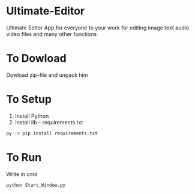 # Ultimate-Editor

Ultimate Editor App for everyone to your work for editing image text audio video files and many other functions

# To Dowload

Dowload zip-file and unpack him

# To Setup

1. Install Python
2. Install lib - requirements.txt

```bash
py -m pip install requirements.txt
```

# To Run

Write in cmd

```bash
python Start_Window.py
```
